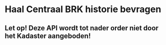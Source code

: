# Haal Centraal BRK historie bevragen

## Let op! Deze API wordt tot nader order niet door het Kadaster aangeboden!
